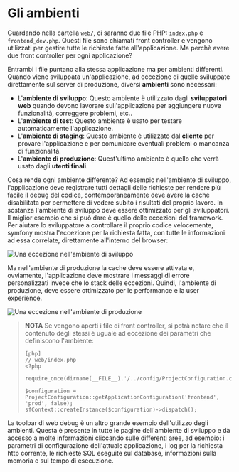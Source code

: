 Gli ambienti
================

Guardando nella cartella `web/`, ci saranno due file PHP:
`index.php` e `frontend_dev.php`. Questi file sono chiamati front controller e vengono utilizzati per gestire tutte le richieste fatte all'applicazione. 
Ma perchè avere due front controller per ogni applicazione?

Entrambi i file puntano alla stessa applicazione ma per ambienti differenti.
Quando viene sviluppata un'applicazione, ad eccezione di quelle sviluppate direttamente sul server di produzione, diversi **ambienti** sono necessari:

  * L'**ambiente di sviluppo**: Questo ambiente è utilizzato dagli **sviluppatori web** quando devono lavorare sull'applicazione per aggiungere nuove funzionalità, correggere problemi, etc..
  * L'**ambiente di test**: Questo ambiente è usato per testare automaticamente l'applicazione.
  * L'**ambiente di staging**: Questo ambiente è utilizzato dal **cliente** per provare l'applicazione e per comunicare eventuali problemi o mancanza di funzionalità.
  * L'**ambiente di produzione**: Quest'ultimo ambiente è quello che verrà usato dagli **utenti finali**.

Cosa rende ogni ambiente differente? Ad esempio nell'ambiente di sviluppo, 
l'applicazione deve registrare tutti dettagli delle richieste per rendere 
più facile il debug del codice, contemporaneamente deve avere la cache 
disabilitata per permettere di vedere subito i risultati del proprio lavoro. 
In sostanza l'ambiente di sviluppo deve essere ottimizzato per gli sviluppatori.
Il miglior esempio che si può dare è quello delle eccezioni del framework. Per 
aiutare lo sviluppatore a controllare il proprio codice velocemente, symfony 
mostra l'eccezione per la richiesta fatta, con tutte le informazioni ad essa 
correlate, direttamente all'interno del browser:

![Una eccezione nell'ambiente di sviluppo](http://www.symfony-project.org/images/jobeet/1_2/01/exception_dev.png)

Ma nell'ambiente di produzione la cache deve essere attivata e, ovviamente, l'applicazione deve mostrare i messaggi di errore personalizzati invece che lo stack delle eccezioni. Quindi, l'ambiente di produzione, deve essere ottimizzato per le performance e la user experience.

![Una eccezione nell'ambiente di produzione](http://www.symfony-project.org/images/jobeet/1_2/01/exception_prod.png)

>**NOTA**
>Se vengono aperti i file di front controller, si potrà notare che il contenuto 
>degli stessi è uguale ad eccezione dei parametri che definiscono l'ambiente:
>
>     [php]
>     // web/index.php
>     <?php
>
>     require_once(dirname(__FILE__).'/../config/ProjectConfiguration.class.php');
>
>     $configuration = ProjectConfiguration::getApplicationConfiguration('frontend', 'prod', false);
>     sfContext::createInstance($configuration)->dispatch();

La toolbar di web debug è un altro grande esempio dell'utilizzo degli ambienti. 
Questa è presente in tutte le pagine dell'ambiente di sviluppo e dà accesso a 
molte informazioni cliccando sulle differenti aree, ad esempio: i parametri di configurazione 
dell'attuale applicazione, i log per la richiesta http corrente, le richieste SQL 
eseguite sul database, informazioni sulla memoria e sul tempo di esecuzione.
